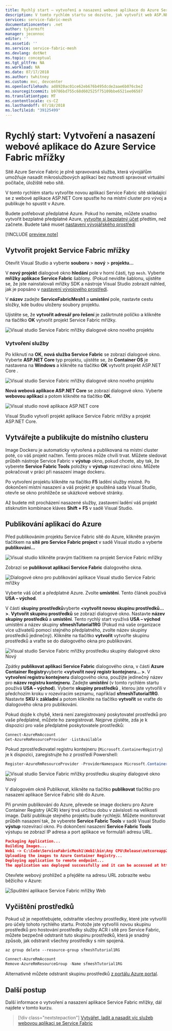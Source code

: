 ```yaml
---
title: Rychlý start – vytvoření a nasazení webové aplikace do Azure Service Fabric mřížky | Dokumentace Microsoftu
description: V tomto rychlém startu se dozvíte, jak vytvořit web ASP.NET Core a její publikování do Azure Service Fabric mřížky.
services: service-fabric-mesh
documentationcenter: .net
author: tylermsft
manager: jeconnoc
editor: ''
ms.assetid: ''
ms.service: service-fabric-mesh
ms.devlang: dotNet
ms.topic: conceptual
ms.tgt_pltfrm: NA
ms.workload: NA
ms.date: 07/17/2018
ms.author: twhitney
ms.custom: mvc, devcenter
ms.openlocfilehash: ad8920ac01ce62eb676b495dcde2aae6b076cbe2
ms.sourcegitcommit: b9786bd755c68d602525f75109bbe6521ee06587
ms.translationtype: MT
ms.contentlocale: cs-CZ
ms.lasthandoff: 07/18/2018
ms.locfileid: "39125499"
---
```

# <a name="quickstart-create-and-deploy-a-web-app-to-azure-service-fabric-mesh"></a>Rychlý start: Vytvoření a nasazení webové aplikace do Azure Service Fabric mřížky

Sítě Azure Service Fabric je plně spravovaná služba, která vývojářům umožňuje nasadit mikroslužbových aplikací bez nutnosti spravovat virtuální počítače, úložiště nebo sítě.

V tomto rychlém startu vytvoříte novou aplikaci Service Fabric sítě skládající se z webové aplikace ASP.NET Core spusťte ho na místní cluster pro vývoj a publikuje ho spustit v Azure.

Budete potřebovat předplatné Azure. Pokud ho nemáte, můžete snadno vytvořit bezplatné předplatné Azure, [vytvořte si bezplatný účet](https://azure.microsoft.com/free/) předtím, než začnete. Budete také muset [nastavení vývojářského prostředí](service-fabric-mesh-howto-setup-developer-environment-sdk.md)

[!INCLUDE [preview note](./includes/include-preview-note.md)]

## <a name="create-a-service-fabric-mesh-project"></a>Vytvořit projekt Service Fabric mřížky

Otevřít Visual Studio a vyberte **souboru** > **nový** > **projektu...**

V **nový projekt** dialogové okno **hledání** pole v horní části, typ `mesh`. Vyberte **mřížky aplikace Service Fabric** šablony. (Pokud nevidíte šablonu, ujistěte se, že jste nainstalovali mřížky SDK a nástroje Visual Studio zobrazit náhled, jak je popsáno v [nastavení vývojového prostředí](service-fabric-mesh-howto-setup-developer-environment-sdk.md). 

V **název** zadejte **ServiceFabricMesh1** a **umístění** pole, nastavte cestu složky, kde budou uloženy soubory projektu.

Ujistěte se, že **vytvořit adresář pro řešení** je zaškrtnuté políčko a klikněte na tlačítko **OK** vytvořit projekt Service Fabric mřížky.

![Visual studio Service Fabric mřížky dialogové okno nového projektu](media/service-fabric-mesh-quickstart-dotnet-core/visual-studio-new-project.png)

### <a name="create-a-service"></a>Vytvoření služby

Po kliknutí na **OK**, **nová služba Service Fabric** se zobrazí dialogové okno. Vyberte **ASP.NET Core** typ projektu, ujistěte se, že **Container OS** je nastavena na **Windows** a klikněte na tlačítko **OK** vytvořit projekt ASP.NET Core . 

![Visual studio Service Fabric mřížky dialogové okno nového projektu](media/service-fabric-mesh-quickstart-dotnet-core/visual-studio-new-service-fabric-service.png)

**Nová webová aplikace ASP.NET Core** se zobrazí dialogové okno. Vyberte **webovou aplikaci** a potom klikněte na tlačítko **OK**.

![Visual studio nové aplikace ASP.NET core](media/service-fabric-mesh-quickstart-dotnet-core/visual-studio-new-aspnetcore-app.png)

Visual Studio vytvoří projekt aplikace Service Fabric mřížky a projekt ASP.NET Core.

## <a name="build-and-publish-to-your-local-cluster"></a>Vytvářejte a publikujte do místního clusteru

Image Dockeru je automaticky vytvořená a publikovaná na místní cluster poté, co váš projekt načten. Tento proces může chvíli trvat. Můžete sledovat průběh nástroje Service Fabric v **výstup** okno, pokud chcete, aby tak, že vyberete **Service Fabric Tools** položky v **výstup** rozevírací okno. Můžete pokračovat v práci při nasazení image dockeru.

Po vytvoření projektu klikněte na tlačítko **F5** ladění služby místně. Po dokončení místní nasazení a váš projekt je spuštěná sada Visual Studio, otevře se okno prohlížeče se ukázkové webové stránky.

Až budete mít procházení nasazené služby, zastavení ladění váš projekt stisknutím kombinace kláves **Shift + F5** v sadě Visual Studio.

## <a name="publish-to-azure"></a>Publikování aplikací do Azure

Před publikováním projektu Service Fabric sítě do Azure, klikněte pravým tlačítkem na **sítě pro Service Fabric project** v sadě Visual studio a vyberte **publikování...**

![Visual studio klikněte pravým tlačítkem na projekt Service Fabric mřížky](media/service-fabric-mesh-quickstart-dotnet-core/visual-studio-right-click-publish.png)

Zobrazí se **publikovat aplikaci Service Fabric** dialogového okna.

![Dialogové okno pro publikování aplikace Visual studio Service Fabric mřížky](media/service-fabric-mesh-quickstart-dotnet-core/visual-studio-publish-dialog.png)

Vyberte váš účet a předplatné Azure. Zvolte **umístění**. Tento článek používá **USA – východ**.

V části **skupiny prostředků**vyberte  **\<vytvořit novou skupinu prostředků... >**. **Vytvořit skupinu prostředků** se zobrazí dialogové okno. Nastavte **název skupiny prostředků** a **umístění**.  Tento rychlý start využívá **USA – východ** umístění a název skupiny **sfmeshTutorial1RG** (Pokud má vaše organizace více uživatelů pomocí stejného předplatného, zvolte název skupiny prostředků jedinečný).  Klikněte na tlačítko **vytvořit** vytvořte skupinu prostředků a vraťte se do dialogového okna pro publikování.

![Visual studio Service Fabric mřížky prostředku skupiny dialogové okno Nový](media/service-fabric-mesh-quickstart-dotnet-core/visual-studio-publish-new-resource-group-dialog.png)

Zpátky **publikovat aplikaci Service Fabric** dialogového okna, v části **Azure Container Registry**vyberte  **\<vytvořit nový registr kontejneru... >**. V **vytvoření registru kontejneru** dialogového okna, použijte jedinečný název pro **název registru kontejneru**. Zadejte **umístění** (v tomto rychlém startu používá **USA – východ**). Vyberte **skupiny prostředků** , kterou jste vytvořili v předchozím kroku v rozevíracím seznamu, například **sfmeshTutorial1RG**. Nastavte **SKU** k **základní** a potom klikněte na tlačítko **vytvořit** se vraťte do dialogového okna pro publikování.

Pokud dojde k chybě, která není zaregistrovaný poskytovatel prostředků pro vaše předplatné, můžete ho zaregistrovat. Nejprve zjistěte, zda je k dispozici pro vaše předplatné poskytovatele prostředků:

```Powershell
Connect-AzureRmAccount
Get-AzureRmResourceProvider -ListAvailable
```

Pokud zprostředkovatel registru kontejneru (`Microsoft.ContainerRegistry`) je k dispozici, zaregistrujte ho z prostředí Powershell:

```Powershell
Register-AzureRmResourceProvider -ProviderNamespace Microsoft.ContainerRegistry
```

![Visual studio Service Fabric mřížky prostředku skupiny dialogové okno Nový](media/service-fabric-mesh-quickstart-dotnet-core/visual-studio-publish-new-container-registry-dialog.png)

V dialogovém okně Publikovat, klikněte na tlačítko **publikovat** tlačítko pro nasazení aplikace Service Fabric sítě do Azure.

Při prvním publikování do Azure, převede se image dockeru pro Azure Container Registry (ACR) který trvá určitou dobu v závislosti na velikosti image. Další publikuje stejného projektu bude rychlejší. Můžete monitorovat průběh nasazení tak, že vyberete **Service Fabric Tools** v sadě Visual Studio **výstup** rozevírací okno. Po dokončení nasazení **Service Fabric Tools** výstupu se zobrazí IP adresa a port aplikace ve formuláři adresu URL.

```json
Packaging Application...
Building Images...
Web1 -> C:\Code\ServiceFabricMesh1\Web1\bin\Any CPU\Release\netcoreapp2.0\Web1.dll
Uploading the images to Azure Container Registry...
Deploying application to remote endpoint...
The application was deployed successfully and it can be accessed at http://...
```

Otevřete webový prohlížeč a přejděte na adresu URL zobrazíte webu běžícího v Azure:

![Spuštění aplikace Service Fabric mřížky Web](media/service-fabric-mesh-tutorial-deploy-dotnetcore/deployed-web-project.png)

## <a name="clean-up-resources"></a>Vyčištění prostředků

Pokud už je nepotřebujete, odstraňte všechny prostředky, které jste vytvořili pro účely tohoto rychlého startu. Protože jste vytvořili novou skupinu prostředků pro hostování prostředky služby ACR i sítě pro Service Fabric, můžete bezpečně odstranit tuto skupinu prostředků, která je snadný způsob, jak odstranit všechny prostředky s ním spojená.

```azurecli
az group delete --resource-group sfmeshTutorial1RG
```

```powershell
Connect-AzureRmAccount
Remove-AzureRmResourceGroup -Name sfmeshTutorial1RG
```

Alternativně můžete odstranit skupinu prostředků [z portálu Azure portal](https://portal.azure.com).

## <a name="next-steps"></a>Další postup

Další informace o vytvoření a nasazení aplikace Service Fabric mřížky, dál najdete v tomto kurzu.
> [!div class="nextstepaction"]
> [Vytvářet, ladit a nasadit víc služeb webovou aplikaci se Service Fabric](service-fabric-mesh-tutorial-create-dotnetcore.md)